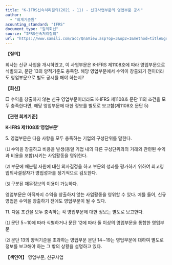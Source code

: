 ```yaml
---
title: "K-IFRS신속처리질의(2021 - 11) - 신규사업부문의 영업부문 공시"
author:
  - "회계기준원"
acounting_standard: "IFRS"
document_type: "질의회신"
source: "IFRS신속처리질의"
url: "https://www.samili.com/acc/QnaView.asp?op=3&op2=1&method=title&group=2124-15;1&orgcode=3&searchword=&page=23&code=K%2DIFRS%EC%8B%A0%EC%86%8D%EC%B2%98%EB%A6%AC%EC%A7%88%EC%9D%98%2D11%3A20210126"
---
```

**【질의】**

  

회사는 신규 사업을 개시하였고, 이 사업부문은 K-IFRS 제1108호에 따라 영업부문으로 식별되고, 문단 13의 양적기준도 충족함. 해당 영업부문에서 수익이 창출되기 전이더라도 영업부문으로 별도 공시를 해야 하는지?

  
  

**【회신】**

  

□ 수익을 창출하지 않는 신규 영업부문이더라도 K-IFRS 제1108호 문단 11의 조건을 모두 충족한다면, 해당 영업부문에 대한 정보를 별도로 보고함(제1108호 문단 5)

  
  

**【관련 회계기준】**

  

**K-IFRS 제1108호‘영업부문’**

  

5\. 영업부문은 다음 사항을 모두 충족하는 기업의 구성단위를 말한다.

  

⑴ 수익을 창출하고 비용을 발생(동일 기업 내의 다른 구성단위와의 거래와 관련된 수익과 비용을 포함)시키는 사업활동을 영위한다.

⑵ 부문에 배분될 자원에 대한 의사결정을 하고 부문의 성과를 평가하기 위하여 최고영업의사결정자가 영업성과를 정기적으로 검토한다.

⑶ 구분된 재무정보의 이용이 가능하다.

영업부문은 아직까지 수익을 창출하지 않는 사업활동을 영위할 수 있다. 예를 들어, 신규 영업은 수익을 창출하기 전에도 영업부문이 될 수 있다.

  

11\. 다음 조건을 모두 충족하는 각 영업부문에 대한 정보는 별도로 보고한다.

  

⑴ 문단 5∼10에 따라 식별하거나 문단 12에 따라 둘 이상의 영업부문을 통합한 영업부문

⑵ 문단 13의 양적기준을 초과하는 영업부문 문단 14∼19는 영업부문에 대하여 별도로 정보를 보고해야 하는 그 밖의 상황을 설명하고 있다.

  
  

**【색인어】** 영업부문, 신규사업
